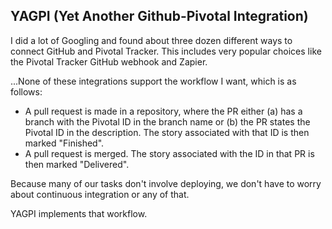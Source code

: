 ## YAGPI (Yet Another Github-Pivotal Integration)

I did a lot of Googling and found about three dozen different ways to connect GitHub and Pivotal Tracker.  This includes very popular choices like the Pivotal Tracker GitHub webhook and Zapier.

...None of these integrations support the workflow I want, which is as follows:

* A pull request is made in a repository, where the PR either (a) has a branch with the Pivotal ID in the branch name or (b) the PR states the Pivotal ID in the description.  The story associated with that ID is then marked "Finished".
* A pull request is merged.  The story associated with the ID in that PR is then marked "Delivered".

Because many of our tasks don't involve deploying, we don't have to worry about continuous integration or any of that.

YAGPI implements that workflow.
